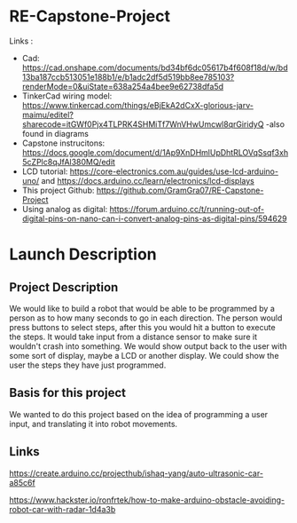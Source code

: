 # RE-Capstone-Project
Links : 
 - Cad: https://cad.onshape.com/documents/bd34bf6dc05617b4f608f18d/w/bd13ba187ccb513051e188b1/e/b1adc2df5d519bb8ee785103?renderMode=0&uiState=638a254a4bee9e62738dfa5d
 - TinkerCad wiring model: https://www.tinkercad.com/things/eBjEkA2dCxX-glorious-jarv-maimu/editel?sharecode=itGWf0Pjx4TLPRK4SHMiTf7WnVHwUmcwl8qrGiridyQ
    -also found in diagrams
 - Capstone instrucitons: https://docs.google.com/document/d/1Ap9XnDHmlUpDhtRLOVqSsqf3xh5cZPlc8qJfAl380MQ/edit
 - LCD tutorial: https://core-electronics.com.au/guides/use-lcd-arduino-uno/ and https://docs.arduino.cc/learn/electronics/lcd-displays
 - This project Github: https://github.com/GramGra07/RE-Capstone-Project
 - Using analog as digital: https://forum.arduino.cc/t/running-out-of-digital-pins-on-nano-can-i-convert-analog-pins-as-digital-pins/594629
 
# Launch Description

## Project Description
We would like to build a robot that would be able to be programmed by a person as to how many seconds to go in each direction. The person would press buttons to select steps, after this you would hit a button to execute the steps. It would take input from a distance sensor to make sure it wouldn't crash into something. We would show output back to the user with some sort of display, maybe a LCD or another display. We could show the user the steps they have just programmed.

## Basis for this project
We wanted to do this project based on the idea of programming a user input, and translating it into robot movements.

## Links
https://create.arduino.cc/projecthub/ishaq-yang/auto-ultrasonic-car-a85c6f

https://www.hackster.io/ronfrtek/how-to-make-arduino-obstacle-avoiding-robot-car-with-radar-1d4a3b
